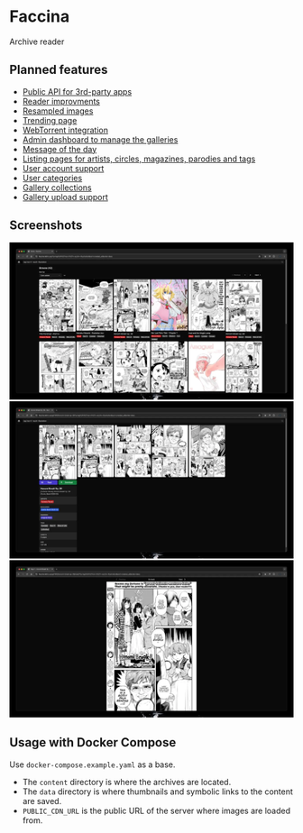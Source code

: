 # Faccina

Archive reader

## Planned features

- [Public API for 3rd-party apps](https://github.com/LetrixZ/faccina/issues/13)
- [Reader improvments](https://github.com/LetrixZ/faccina/issues/8)
- [Resampled images](https://github.com/LetrixZ/faccina/issues/1)
- [Trending page](https://github.com/LetrixZ/faccina/issues/3)
- [WebTorrent integration](https://github.com/LetrixZ/faccina/issues/2)
- [Admin dashboard to manage the galleries](https://github.com/LetrixZ/faccina/issues/5)
- [Message of the day](https://github.com/LetrixZ/faccina/issues/6)
- [Listing pages for artists, circles, magazines, parodies and tags](https://github.com/LetrixZ/faccina/issues/7)
- [User account support](https://github.com/LetrixZ/faccina/issues/11)
- [User categories](https://github.com/LetrixZ/faccina/issues/9)
- [Gallery collections](https://github.com/LetrixZ/faccina/issues/10)
- [Gallery upload support](https://github.com/LetrixZ/faccina/issues/12)

## Screenshots

![Library](/assets/library.webp?raw=true "Library page")
![Gallery](/assets/gallery.webp?raw=true "Gallery page")
![Reader](/assets/reader.webp?raw=true "Reader page")

## Usage with Docker Compose

Use `docker-compose.example.yaml` as a base.

- The `content` directory is where the archives are located.
- The `data` directory is where thumbnails and symbolic links to the content are saved.
- `PUBLIC_CDN_URL` is the public URL of the server where images are loaded from.
